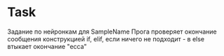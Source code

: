 # Task
Задание по нейронкам для SampleName
Прога проверяет окончание сообщения конструкцией if, elif, если ничего не подходит - в else втыкает окончание "есса"
